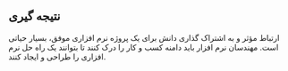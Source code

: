 
## نتیجه گیری

ارتباط مؤثر و به اشتراک گذاری دانش برای یک پروژه نرم افزاری موفق، بسیار حیاتی است. مهندسان نرم افزار باید دامنه کسب و کار را درک کنند تا بتوانند یک راه حل نرم افزاری را طراحی و ایجاد کنند.